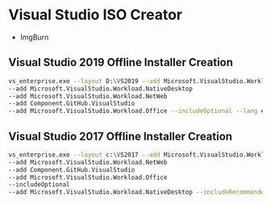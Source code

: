 
# Visual Studio ISO Creator
* ImgBurn

## Visual Studio 2019 Offline Installer Creation
```sh
vs_enterprise.exe --layout D:\VS2019 --add Microsoft.VisualStudio.Workload.ManagedDesktop 
--add Microsoft.VisualStudio.Workload.NativeDesktop 
--add Microsoft.VisualStudio.Workload.NetWeb 
--add Component.GitHub.VisualStudio 
--add Microsoft.VisualStudio.Workload.Office --includeOptional --lang en-US
```

## Visual Studio 2017 Offline Installer Creation
```sh
vs_enterprise.exe --layout c:\VS2017 --add Microsoft.VisualStudio.Workload.ManagedDesktop
--add Microsoft.VisualStudio.Workload.NetWeb
--add Component.GitHub.VisualStudio
--add Microsoft.VisualStudio.Workload.Office
--includeOptional
--add Microsoft.VisualStudio.Workload.NativeDesktop --includeRecommended --lang en-US
```
